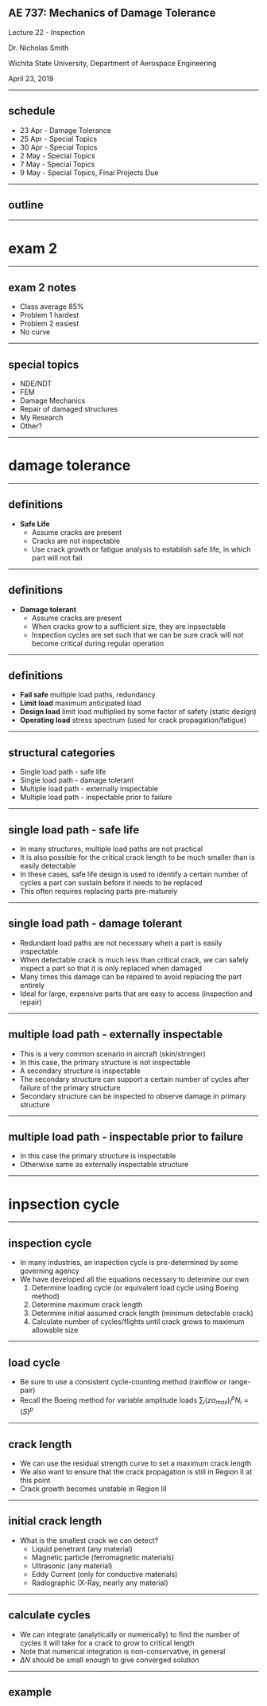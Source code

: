 ## AE 737: Mechanics of Damage Tolerance
Lecture 22 - Inspection 

Dr. Nicholas Smith

Wichita State University, Department of Aerospace Engineering

April 23, 2019

----
## schedule

- 23 Apr - Damage Tolerance
- 25 Apr - Special Topics
- 30 Apr - Special Topics
- 2 May - Special Topics
- 7 May - Special Topics
- 9 May - Special Topics, Final Projects Due

----
## outline

---
# exam 2

----
## exam 2 notes

- Class average 85%
- Problem 1 hardest
- Problem 2 easiest
- No curve

----
## special topics

- NDE/NDT
- FEM
- Damage Mechanics
- Repair of damaged structures
- My Research
- Other?

---
# damage tolerance

----
## definitions

-   **Safe Life**
    -   Assume cracks are present
    -   Cracks are not inspectable
    -   Use crack growth or fatigue analysis to establish safe life, in which part will not fail

----
## definitions

-   **Damage tolerant**
    -   Assume cracks are present
    -   When cracks grow to a sufficient size, they are inpsectable
    -   Inspection cycles are set such that we can be sure crack will not become critical during regular operation

----
## definitions

-   **Fail safe** multiple load paths, redundancy
-   **Limit load** maximum anticipated load
-   **Design load** limit load multiplied by some factor of safety (static design)
-   **Operating load** stress spectrum (used for crack propagation/fatigue)

----
## structural categories

-   Single load path - safe life
-   Single load path - damage tolerant
-   Multiple load path - externally inspectable
-   Multiple load path - inspectable prior to failure

----
## single load path - safe life

-   In many structures, multiple load paths are not practical
-   It is also possible for the critical crack length to be much smaller than is easily detectable
-   In these cases, safe life design is used to identify a certain number of cycles a part can sustain before it needs to be replaced
-   This often requires replacing parts pre-maturely

----
## single load path - damage tolerant

-   Redundant load paths are not necessary when a part is easily inspectable
-   When detectable crack is much less than critical crack, we can safely inspect a part so that it is only replaced when damaged
-   Many times this damage can be repaired to avoid replacing the part entirely
-   Ideal for large, expensive parts that are easy to access (inspection and repair)

----
## multiple load path - externally inspectable

-   This is a very common scenario in aircraft (skin/stringer)
-   In this case, the primary structure is not inspectable
-   A secondary structure is inspectable
-   The secondary structure can support a certain number of cycles after failure of the primary structure
-   Secondary structure can be inspected to observe damage in primary structure

----
## multiple load path - inspectable prior to failure

-   In this case the primary structure is inspectable
-   Otherwise same as externally inspectable structure

---
# inpsection cycle

----
## inspection cycle

-   In many industries, an inspection cycle is pre-determined by some governing agency
-   We have developed all the equations necessary to determine our own
    1.  Determine loading cycle (or equivalent load cycle using Boeing method)
    2.  Determine maximum crack length
    3.  Determine initial assumed crack length (minimum detectable crack)
    4.  Calculate number of cycles/flights until crack grows to maximum allowable size

----
## load cycle

-   Be sure to use a consistent cycle-counting method (rainflow or range-pair)
-   Recall the Boeing method for variable amplitude loads
    ∑<sub>*i*</sub>(*zσ*<sub>*max*</sub>)<sub>*i*</sub><sup>*p*</sup>*N*<sub>*i*</sub> = (*S*)<sup>*p*</sup>

----
## crack length

-   We can use the residual strength curve to set a maximum crack length
-   We also want to ensure that the crack propagation is still in Region II at this point
-   Crack growth becomes unstable in Region III

----
## initial crack length

-   What is the smallest crack we can detect?
	-   Liquid penetrant (any material)
	-   Magnetic particle (ferromagnetic materials)
	-   Ultrasonic (any material)
	-   Eddy Current (only for conductive materials)
	-   Radiographic (X-Ray, nearly any material)

----
## calculate cycles

-   We can integrate (analytically or numerically) to find the number of cycles it will take for a crack to grow to critical length
-   Note that numerical integration is non-conservative, in general
-   *ΔN* should be small enough to give converged solution

----
## example


